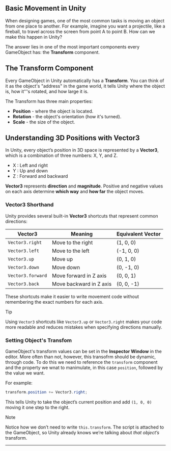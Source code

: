 ## Basic Movement in Unity 
When designing games, one of the most common tasks is moving an object from one place to another. For example, imagine you want a projectile, like a fireball, to travel across the screen from point A to point B. How can we make this happen in Unity?

The answer lies in one of the most important components every GameObject has: the **Transform** component.

## The Transform Component

Every GameObject in Unity automatically has a **Transform**. You can think of it as the object's "address" in the game world, it tells Unity where the object is, how it'’'s rotated, and how large it is.

The Transform has three main properties:

- **Position** - where the object is located.  
- **Rotation** - the object's orientation (how it's turned).  
- **Scale** - the size of the object.  

## Understanding 3D Positions with Vector3

In Unity, every object’s position in 3D space is represented by a **Vector3**, which is a combination of three numbers: X, Y, and Z.

- X : Left and right
- Y : Up and down
- Z : Forward and backward
 
**Vector3** represents **direction** and **magnitude**. Positive and negative values on each axis determine **which way** and **how far** the object moves. 
 
### Vector3 Shorthand

Unity provides several built-in **Vector3** shortcuts that represent common directions:

| Vector3           | Meaning                    | Equivalent Vector |
|------------------|----------------------------|-----------------|
| `Vector3.right`   | Move to the right          | (1, 0, 0)       |
| `Vector3.left`    | Move to the left           | (-1, 0, 0)      |
| `Vector3.up`      | Move up                    | (0, 1, 0)       |
| `Vector3.down`    | Move down                  | (0, -1, 0)      |
| `Vector3.forward` | Move forward in Z axis     | (0, 0, 1)       |
| `Vector3.back`    | Move backward in Z axis    | (0, 0, -1)      |

These shortcuts make it easier to write movement code without remembering the exact numbers for each axis.

>[!TIP]
> Using `Vector3` shortcuts like `Vector3.up` or `Vector3.right` makes your code more readable and reduces mistakes when specifying directions manually.

### Setting Object's Transfom
GameObject's transform values can be set in the **Inspector Window** in the editor. More often than not, however, this transofrm should be dynamic, through code. To do this we need to reference the `transform` component and the property we wnat to manimulate, in this case `position`, followed by the value we want.

For example:
```csharp
transform.position += Vector3.right;
```
This tells Unity to take the object’s current position and add `(1, 0, 0)` moving it one step to the right.

>[!NOTE]
> Notice how we don’t need to write `this.transform`. The script is attached to the GameObject, so Unity already knows we’re talking about *that object’s* transform.

---
